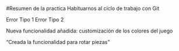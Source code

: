 #Resumen de la practica
Habituarnos al ciclo de trabajo con Git

Error Tipo 1
Error Tipo 2

Nueva funcionalidad añadida: customización de los colores del juego

“Creada la funcionalidad para rotar piezas”

